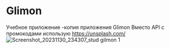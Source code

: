 # Glimon
Учебное приложение -копия приложения Glimon
Вместо API с промокодами использую https://unsplash.com/ 
![Screenshot_20231130_234307_stud gilmon 1](https://github.com/GordienkoRoman/Glimon/assets/44196911/be999c3a-c87a-47b4-9423-25f2bb9543ea)
